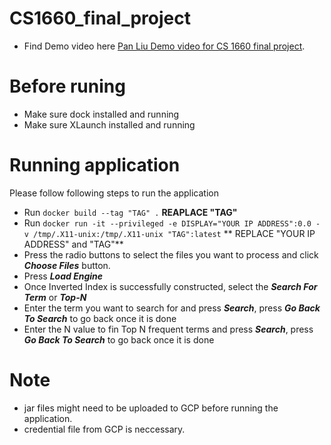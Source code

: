 # CS1660_final_project
- Find Demo video here 
[Pan Liu Demo video for CS 1660 final project](https://www.dropbox.com/s/qvcbnwqfaws7owr/CS1660_project_Demo.mp4?dl=0).

# Before runing
- Make sure dock installed and running 
- Make sure XLaunch installed and running

# Running application 
Please follow following steps to run the application 
- Run `docker build --tag "TAG" .`  **REAPLACE "TAG"** 
- Run `docker run -it --privileged -e DISPLAY="YOUR IP ADDRESS":0.0 -v /tmp/.X11-unix:/tmp/.X11-unix "TAG":latest` ** REPLACE "YOUR IP ADDRESS" and "TAG"**
- Press the radio buttons to select the files you want to process and click ***Choose Files*** button. 
- Press ***Load Engine***
- Once Inverted Index is successfully constructed, select the ***Search For Term*** or ***Top-N***
- Enter the term you want to search for and press ***Search***, press ***Go Back To Search*** to go back once it is done
- Enter the N value to fin Top N frequent terms and press ***Search***, press ***Go Back To Search*** to go back once it is done

# Note
- jar files might need to be uploaded to GCP before running the application.
- credential file from GCP is neccessary. 
